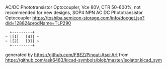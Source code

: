 AC/DC Phototransistor Optocoupler, Vce 80V, CTR 50-600%, not recommended for new designs, SOP4
NPN AC DC Phototransistor Optocoupler
https://toshiba.semicon-storage.com/info/docget.jsp?did=12882&prodName=TLP290


	  +---------+
	~ |[1]   [4]| ~
	~ |[2]   [3]| ~
	  +---------+


generated by https://github.com/FBEZ/Pinout-AsciiArt from https://github.com/ask6483/kicad-symbols/blob/master/Isolator.kicad_sym